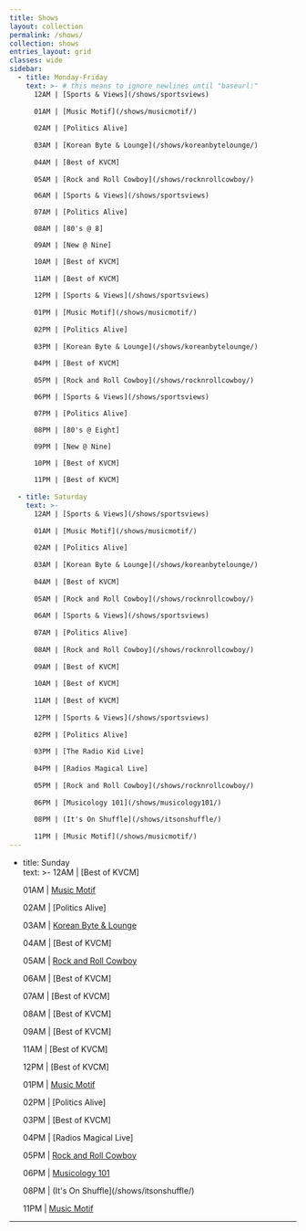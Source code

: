 ```yaml
---
title: Shows
layout: collection
permalink: /shows/
collection: shows
entries_layout: grid
classes: wide
sidebar: 
  - title: Monday-Friday
    text: >- # this means to ignore newlines until "baseurl:"  
      12AM | [Sports & Views](/shows/sportsviews)
  
      01AM | [Music Motif](/shows/musicmotif/)
  
      02AM | [Politics Alive]
  
      03AM | [Korean Byte & Lounge](/shows/koreanbytelounge/)
  
      04AM | [Best of KVCM]
      
      05AM | [Rock and Roll Cowboy](/shows/rocknrollcowboy/)

      06AM | [Sports & Views](/shows/sportsviews)

      07AM | [Politics Alive]

      08AM | [80's @ 8]

      09AM | [New @ Nine]

      10AM | [Best of KVCM]
      
      11AM | [Best of KVCM]
      
      12PM | [Sports & Views](/shows/sportsviews)
  
      01PM | [Music Motif](/shows/musicmotif/)
  
      02PM | [Politics Alive]
  
      03PM | [Korean Byte & Lounge](/shows/koreanbytelounge/)
  
      04PM | [Best of KVCM]
      
      05PM | [Rock and Roll Cowboy](/shows/rocknrollcowboy/)

      06PM | [Sports & Views](/shows/sportsviews)

      07PM | [Politics Alive]

      08PM | [80's @ Eight]

      09PM | [New @ Nine]

      10PM | [Best of KVCM]
      
      11PM | [Best of KVCM]
      
  - title: Saturday
    text: >-
      12AM | [Sports & Views](/shows/sportsviews)
      
      01AM | [Music Motif](/shows/musicmotif/)
      
      02AM | [Politics Alive]
      
      03AM | [Korean Byte & Lounge](/shows/koreanbytelounge/)
      
      04AM | [Best of KVCM]
      
      05AM | [Rock and Roll Cowboy](/shows/rocknrollcowboy/)
      
      06AM | [Sports & Views](/shows/sportsviews)
      
      07AM | [Politics Alive]    
      
      08AM | [Rock and Roll Cowboy](/shows/rocknrollcowboy/)
      
      09AM | [Best of KVCM]
      
      10AM | [Best of KVCM]
      
      11AM | [Best of KVCM]
      
      12PM | [Sports & Views](/shows/sportsviews)
      
      02PM | [Politics Alive]
      
      03PM | [The Radio Kid Live] 
      
      04PM | [Radios Magical Live]
      
      05PM | [Rock and Roll Cowboy](/shows/rocknrollcowboy/)
      
      06PM | [Musicology 101](/shows/musicology101/)
      
      08PM | (It's On Shuffle](/shows/itsonshuffle/)
      
      11PM | [Music Motif](/shows/musicmotif/)
---
```

      
  - title: Sunday  
    text: >-
      12AM | [Best of KVCM]
      
      01AM | [Music Motif](/shows/musicmotif/)
      
      02AM | [Politics Alive]
      
      03AM | [Korean Byte & Lounge](/shows/koreanbytelounge/)
  
      04AM | [Best of KVCM]
      
      05AM | [Rock and Roll Cowboy](/shows/rocknrollcowboy/)
      
      06AM | [Best of KVCM]
      
      07AM | [Best of KVCM]
      
      08AM | [Best of KVCM]
      
      09AM | [Best of KVCM]
      
      11AM | [Best of KVCM]
      
      12PM | [Best of KVCM]
      
      01PM | [Music Motif](/shows/musicmotif/)
      
      02PM | [Politics Alive]
      
      03PM | [Best of KVCM]
     
      04PM | [Radios Magical Live]
      
      05PM | [Rock and Roll Cowboy](/shows/rocknrollcowboy/)
      
      06PM | [Musicology 101](/shows/musicology101/)
      
      08PM | (It's On Shuffle](/shows/itsonshuffle/)
      
      11PM | [Music Motif](/shows/musicmotif/)
---
